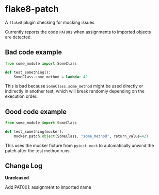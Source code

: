 # flake8-patch

A `flake8` plugin checking for mocking issues.

Currently reports the code `PAT001` when assignments to imported objects are detected.

## Bad code example

```python
from some_module import SomeClass

def test_something():
    SomeClass.some_method = lambda: 42
```

This is bad because `SomeClass.some_method` might be used directly or indirectly in another test, which will break randomly depending on the execution order.

## Good code example

```python
from some_module import SomeClass

def test_something(mocker):
    mocker.patch.object(SomeClass, "some_method", return_value=42)
```

This uses the mocker fixture from `pytest-mock` to automatically unwind the patch after the test method runs.

## Change Log

**Unreleased**

Add PAT001: assignment to imported name
